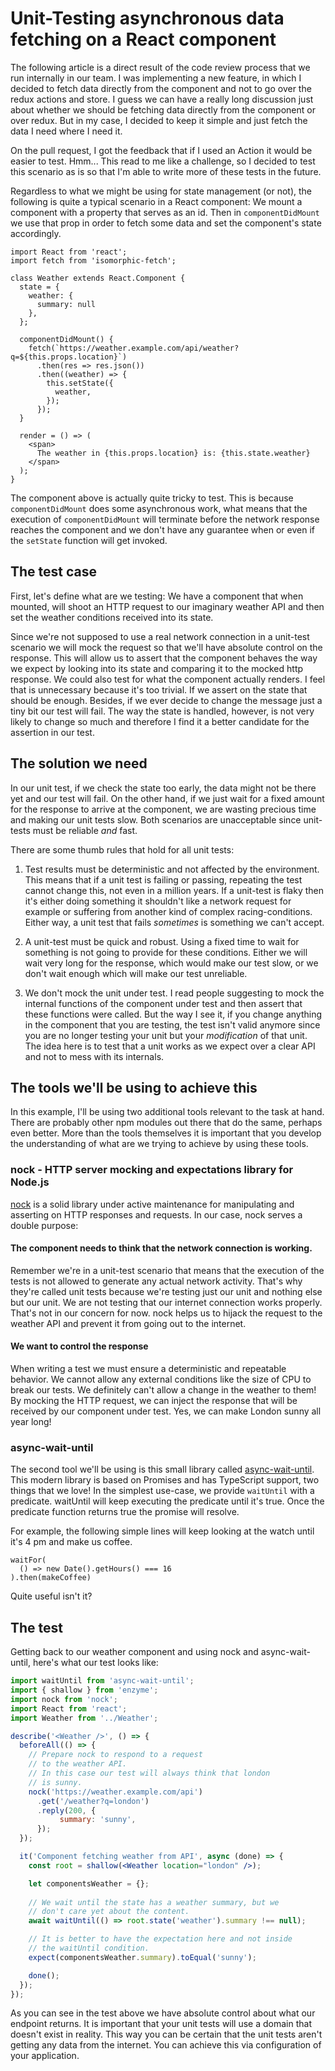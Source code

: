 # Unit-Testing asynchronous data fetching on a React component

The following article is a direct result of the code review process that we run internally in our team. I was implementing a new feature, in which I decided to fetch data directly from the component and not to go over the redux actions and store. I guess we can have a really long discussion just about whether we should be fetching data directly from the component or over redux. But in my case, I decided to keep it simple and just fetch the data I need where I need it.

On the pull request, I got the feedback that if I used an Action it would be easier to test. Hmm... This read to me like a challenge, so I decided to test this scenario as is so that I'm able to write more of these tests in the future.

Regardless to what we might be using for state management (or not), the following is quite a typical scenario in a React component: We mount a component with a property that serves as an id. Then in `componentDidMount` we use that prop in order to fetch some data and set the component's state accordingly.

```
import React from 'react';
import fetch from 'isomorphic-fetch';

class Weather extends React.Component {
  state = {
    weather: {
      summary: null
    },
  };

  componentDidMount() {
    fetch(`https://weather.example.com/api/weather?q=${this.props.location}`)
      .then(res => res.json())
      .then((weather) => {
        this.setState({
          weather,
        });
      });
  }

  render = () => (
    <span>
      The weather in {this.props.location} is: {this.state.weather}
    </span>
  );
}
```

The component above is actually quite tricky to test. This is because `componentDidMount` does some asynchronous work, what means that the execution of `componentDidMount` will terminate before the network response reaches the component and we don't have any guarantee when or even if the `setState` function will get invoked.

## The test case

First, let's define what are we testing: We have a component that when mounted, will shoot an HTTP request to our imaginary weather API and then set the weather conditions received into its state.

Since we're not supposed to use a real network connection in a unit-test scenario we will mock the request so that we'll have absolute control on the response. This will allow us to assert that the component behaves the way we expect by looking into its state and comparing it to the mocked http response. We could also test for what the component actually renders. I feel that is unnecessary because it's too trivial. If we assert on the state that should be enough. Besides, if we ever decide to change the message just a tiny bit our test will fail. The way the state is handled, however, is not very likely to change so much and therefore I find it a better candidate for the assertion in our test.

## The solution we need

In our unit test, if we check the state too early, the data might not be there yet and our test will fail. On the other hand, if we just wait for a fixed amount for the response to arrive at the component, we are wasting precious time and making our unit tests slow. Both scenarios are unacceptable since unit-tests must be reliable _and_ fast.

There are some thumb rules that hold for all unit tests:

1. Test results must be deterministic and not affected by the environment. This means that if a unit test is failing or passing, repeating the test cannot change this, not even in a million years. If a unit-test is flaky then it's either doing something it shouldn't like a network request for example or suffering from another kind of complex racing-conditions. Either way, a unit test that fails _sometimes_ is something we can't accept.

2. A unit-test must be quick and robust. Using a fixed time to wait for something is not going to provide for these conditions. Either we will wait very long for the response, which would make our test slow, or we don't wait enough which will make our test unreliable.

3. We don't mock the unit under test. I read people suggesting to mock the internal functions of the component under test and then assert that these functions were called. But the way I see it, if you change anything in the component that you are testing, the test isn't valid anymore since you are no longer testing your unit but your _modification_ of that unit. The idea here is to test that a unit works as we expect over a clear API and not to mess with its internals.

## The tools we'll be using to achieve this

In this example, I'll be using two additional tools relevant to the task at hand. There are probably other npm modules out there that do the same, perhaps even better. More than the tools themselves it is important that you develop the understanding of what are we trying to achieve by using these tools.

### nock - HTTP server mocking and expectations library for Node.js

[nock](https://www.npmjs.com/package/nock) is a solid library under active maintenance for manipulating and asserting on HTTP responses and requests. In our case, nock serves a double purpose:

#### The component needs to think that the network connection is working.
Remember we're in a unit-test scenario that means that the execution of the tests is not allowed to generate any actual network activity. That's why they're called unit tests because we're testing just our unit and nothing else but our unit. We are not testing that our internet connection works properly. That's not in our concern for now. nock helps us to hijack the request to the weather API and prevent it from going out to the internet.

#### We want to control the response 
When writing a test we must ensure a deterministic and repeatable behavior. We cannot allow any external conditions like the size of CPU to break our tests. We definitely can't allow a change in the weather to them! By mocking the HTTP request, we can inject the response that will be received by our component under test. Yes, we can make London sunny all year long!

### async-wait-until

The second tool we'll be using is this small library called [async-wait-until](https://github.com/devlato/waitUntil). This modern library is based on Promises and has TypeScript support, two things that we love! In the simplest use-case, we provide `waitUntil` with a predicate. waitUntil will keep executing the predicate until it's true. Once the predicate function returns true the promise will resolve.

For example, the following simple lines will keep looking at the watch until it's 4 pm and make us coffee.

```
waitFor(
  () => new Date().getHours() === 16
).then(makeCoffee)
```

Quite useful isn't it?


## The test

Getting back to our weather component and using nock and async-wait-until, here's what our test looks like:

```jsx
import waitUntil from 'async-wait-until';
import { shallow } from 'enzyme';
import nock from 'nock';
import React from 'react';
import Weather from '../Weather';

describe('<Weather />', () => {
  beforeAll(() => {
    // Prepare nock to respond to a request
    // to the weather API.
    // In this case our test will always think that london
    // is sunny.
    nock('https://weather.example.com/api')
      .get('/weather?q=london')
      .reply(200, {
           summary: 'sunny',
      });
  });

  it('Component fetching weather from API', async (done) => {
    const root = shallow(<Weather location="london" />);

    let componentsWeather = {};
    
    // We wait until the state has a weather summary, but we
    // don't care yet about the content.
    await waitUntil(() => root.state('weather').summary !== null);

    // It is better to have the expectation here and not inside
    // the waitUntil condition.
    expect(componentsWeather.summary).toEqual('sunny');

    done();
  });
});

```

As you can see in the test above we have absolute control about what our endpoint returns. It is important that your unit tests will use a domain that doesn't exist in reality. This way you can be certain that the unit tests aren't getting any data from the internet. You can achieve this via configuration of your application.